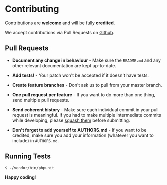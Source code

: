 # Contributing

Contributions are **welcome** and will be fully **credited**.

We accept contributions via Pull Requests on [Github](https://github.com/andreskrey/readability.php/).


## Pull Requests

- **Document any change in behaviour** - Make sure the `README.md` and any other relevant documentation are kept up-to-date.

- **Add tests!** - Your patch won't be accepted if it doesn't have tests.

- **Create feature branches** - Don't ask us to pull from your master branch.

- **One pull request per feature** - If you want to do more than one thing, send multiple pull requests.

- **Send coherent history** - Make sure each individual commit in your pull request is meaningful. If you had to make multiple intermediate commits while developing, please [squash them](http://www.git-scm.com/book/en/v2/Git-Tools-Rewriting-History#Changing-Multiple-Commit-Messages) before submitting.

- **Don't forget to add yourself to AUTHORS.md** - If you want to be credited, make sure you add your information (whatever you want to include) in `AUTHORS.md`.


## Running Tests

``` bash
$ ./vendor/bin/phpunit
```


**Happy coding**!

